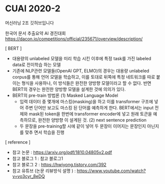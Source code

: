 # CUAI 2020-2
머신러닝 2조 깃허브입니다

한국어 문서 추출요약 AI 경진대회
https://dacon.io/competitions/official/235671/overview/description/

[ BERT ] 

- 대용량의 unlabeled 모델을 미리 학습 시킨 이후에 특정 task를 가진 labeled data로 전이학습 하는 모델
- 기존에 NLP관련 모델들(OpenAI GPT, ELMO)의 경우는 대용량 unlabeled corpus를 통해 언어 모델을 학습하고, 이를 토대로 뒤쪽에 특정 네트워크를 따로 붙이는 형식을 사용하나, 이 방식들은 완전한 양방향 모델이라고 할 수 없다. 반면 BERT의 경우는 완전한 양방향 모델을 설계한 것에 의의가 있다. 
- BERT의 pre-train 방법론 
   (1) Masked Language Model
   - 입력 데이터 중 몇개에 마스킹(masking)을 하고 이를 transformer 구조에 넣어 주변      단어만 보고도 마스킹 된 단어를 예측하게 한다. BERT에서는 input 전체와 mask된         token을 한번에  transformer encoder에 넣고 원래 토큰을 예측하므로, 완전한 양방향     이 설계된 것. 
   (2) next sentence prediction 
   - 두 문장을 pre-training할 시에 같이 넣어 두 문장이 이어지는 문장인지 아닌지를 맞추     면서 학습을 진행 



[ reference ]

- 참고 논문 :  https://arxiv.org/pdf/1810.04805v2.pdf 
- 참고 블로그 1 :  참고 블로그1 
- 참고 블로그 2 : https://hwiyong.tistory.com/392 
- 참고 유튜브 (논문 리뷰방식 설명 ) : https://www.youtube.com/watch?v=vo3cyr_8eDQ 
